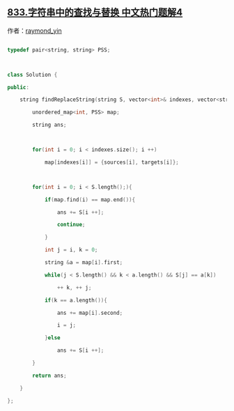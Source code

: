 ## [833.字符串中的查找与替换 中文热门题解4](https://leetcode.cn/problems/find-and-replace-in-string/solutions/100000/cmo-ni-by-raymond_yp-m6x5)

作者：[raymond_yin](https://leetcode.cn/u/raymond_yin)

```C++
typedef pair<string, string> PSS;

class Solution {
public:
    string findReplaceString(string S, vector<int>& indexes, vector<string>& sources, vector<string>& targets) {
        unordered_map<int, PSS> map;
        string ans;

        for(int i = 0; i < indexes.size(); i ++)
            map[indexes[i]] = {sources[i], targets[i]};

        for(int i = 0; i < S.length();){
            if(map.find(i) == map.end()){
                ans += S[i ++];
                continue;
            }
            int j = i, k = 0;
            string &a = map[i].first;
            while(j < S.length() && k < a.length() && S[j] == a[k])
                ++ k, ++ j;               
            if(k == a.length()){
                ans += map[i].second;
                i = j;
            }else
                ans += S[i ++];
        }
        return ans;
    }
};
```